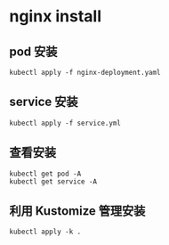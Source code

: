 # nginx install
## pod 安装

```
kubectl apply -f nginx-deployment.yaml
```
## service 安装

```
kubectl apply -f service.yml
```

## 查看安装
```
kubectl get pod -A
kubectl get service -A
````

## 利用 Kustomize 管理安装

```
kubectl apply -k .
```


